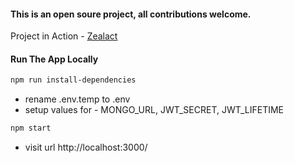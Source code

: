 #### This is an open soure project, all contributions welcome.

Project in Action - [Zealact](https://www.zealact.com/)

#### Run The App Locally

```sh
npm run install-dependencies
```

- rename .env.temp to .env
- setup values for - MONGO_URL, JWT_SECRET, JWT_LIFETIME

```sh
npm start
```

- visit url http://localhost:3000/


